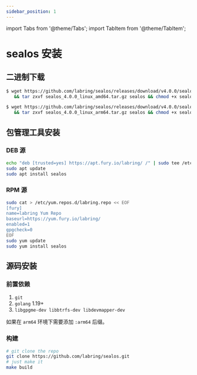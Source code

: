 ```yaml
---
sidebar_position: 1
---
```


import Tabs from '@theme/Tabs';
import TabItem from '@theme/TabItem';

# sealos 安装

## 二进制下载

<Tabs groupId="arch">
  <TabItem value="amd64" label="amd64" default>

```bash
$ wget https://github.com/labring/sealos/releases/download/v4.0.0/sealos_4.0.0_linux_amd64.tar.gz \
   && tar zxvf sealos_4.0.0_linux_amd64.tar.gz sealos && chmod +x sealos && mv sealos /usr/bin
```

  </TabItem>
  <TabItem value="arm64" label="arm64">

```bash
$ wget https://github.com/labring/sealos/releases/download/v4.0.0/sealos_4.0.0_linux_arm64.tar.gz \
   && tar zxvf sealos_4.0.0_linux_arm64.tar.gz sealos && chmod +x sealos && mv sealos /usr/bin
```

  </TabItem>
</Tabs>

## 包管理工具安装

### DEB 源

```bash
echo "deb [trusted=yes] https://apt.fury.io/labring/ /" | sudo tee /etc/apt/sources.list.d/labring.list
sudo apt update
sudo apt install sealos
```

### RPM 源

```bash
sudo cat > /etc/yum.repos.d/labring.repo << EOF
[fury]
name=labring Yum Repo
baseurl=https://yum.fury.io/labring/
enabled=1
gpgcheck=0
EOF
sudo yum update
sudo yum install sealos
```

## 源码安装

### 前置依赖
1. `git`  
2. `golang` 1.19+  
3. `libgpgme-dev libbtrfs-dev libdevmapper-dev`

如果在 `arm64` 环境下需要添加 `:arm64` 后缀。

### 构建

```bash
# git clone the repo
git clone https://github.com/labring/sealos.git
# just make it
make build
```


